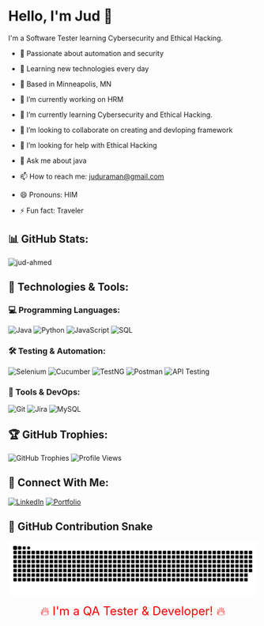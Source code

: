 
# Hello, I'm Jud 👋

I'm a Software Tester learning Cybersecurity and Ethical Hacking.  
- 🔹 Passionate about automation and security  
- 🔹 Learning new technologies every day  
- 🔹 Based in Minneapolis, MN  



- 🔭 I’m currently working on HRM
- 🌱 I’m currently learning Cybersecurity and Ethical Hacking.  
- 👯 I’m looking to collaborate on creating and devloping framework
- 🤔 I’m looking for help with Ethical Hacking
- 💬 Ask me about java
- 📫 How to reach me: juduraman@gmail.com
- 😄 Pronouns: HIM
- ⚡ Fun fact: Traveler


## 📊 GitHub Stats:
![jud-ahmed](https://github-readme-stats.vercel.app/api?username=jud-ahmed&show_icons=true&theme=dark)

## 🚀 Technologies & Tools:

### 💻 Programming Languages:
![Java](https://img.shields.io/badge/Java-ED8B00?style=for-the-badge&logo=java&logoColor=white)
![Python](https://img.shields.io/badge/Python-3776AB?style=for-the-badge&logo=python&logoColor=white)
![JavaScript](https://img.shields.io/badge/JavaScript-F7DF1E?style=for-the-badge&logo=javascript&logoColor=black)
![SQL](https://img.shields.io/badge/SQL-4479A1?style=for-the-badge&logo=sqlite&logoColor=white)

### 🛠️ Testing & Automation:
![Selenium](https://img.shields.io/badge/Selenium-43B02A?style=for-the-badge&logo=selenium&logoColor=white)
![Cucumber](https://img.shields.io/badge/Cucumber-23D96C?style=for-the-badge&logo=cucumber&logoColor=white)
![TestNG](https://img.shields.io/badge/TestNG-FF6C37?style=for-the-badge&logo=testng&logoColor=white)
![Postman](https://img.shields.io/badge/Postman-FF6C37?style=for-the-badge&logo=postman&logoColor=white)
![API Testing](https://img.shields.io/badge/API%20Testing-0052CC?style=for-the-badge&logo=postman&logoColor=white)

### 📌 Tools & DevOps:
![Git](https://img.shields.io/badge/Git-F05032?style=for-the-badge&logo=git&logoColor=white)
![Jira](https://img.shields.io/badge/Jira-0052CC?style=for-the-badge&logo=jira&logoColor=white)
![MySQL](https://img.shields.io/badge/MySQL-4479A1?style=for-the-badge&logo=mysql&logoColor=white)

## 🏆 GitHub Trophies:
![GitHub Trophies](https://github-profile-trophy.vercel.app/?username=jud-ahmed&theme=radical)
![Profile Views](https://komarev.com/ghpvc/?username=jud-ahmed&color=blue)
## 🔗 Connect With Me:
[![LinkedIn](https://img.shields.io/badge/LinkedIn-blue?style=for-the-badge&logo=linkedin)](https://linkedin.com/in/jud)
[![Portfolio](https://img.shields.io/badge/Portfolio-ff69b4?style=for-the-badge)](https://jud-ahmed.com)

## 🐍 GitHub Contribution Snake

<div align="center">
<img src="dist/snake.svg" alt="My Snake Animation" />
</div>
<p align="center">
  <span style="color:red; font-size:24px;">
    <blink> 🔥 I'm a QA Tester & Developer! 🔥 </blink>
  </span>
</p>


